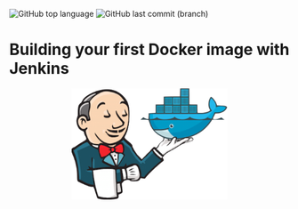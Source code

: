 ![GitHub top language](https://img.shields.io/github/languages/top/azagramac/docker-jenkins.svg) ![GitHub last commit (branch)](https://img.shields.io/github/last-commit/azagramac/docker-jenkins/master.svg)

# Building your first Docker image with Jenkins
<p align="center">
        <img src="logo.png" alt="PNG" height="200px" />
</p>


